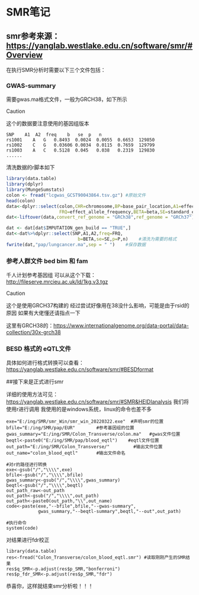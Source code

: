 # SMR笔记
## smr参考来源：https://yanglab.westlake.edu.cn/software/smr/#Overview

在执行SMR分析时需要以下三个文件包括：

### GWAS-summary 
需要gwas.ma格式文件，一般为GRCH38，如下所示
> [!CAUTION]
> 这个的数据要注意使用的基因组版本
```
SNP    A1  A2  freq    b   se  p   n
rs1001    A   G   0.8493  0.0024  0.0055  0.6653  129850
rs1002    C   G   0.03606 0.0034  0.0115  0.7659  129799
rs1003    A   C   0.5128  0.045   0.038   0.2319  129830
......
```

清洗数据的r脚本如下
``` R
library(data.table)
library(dplyr)
library(MungeSumstats)
colon <- fread("lcgwas_GCST90043864.tsv.gz") #原始文件
head(colon)
data<-dplyr::select(colon,CHR=chromosome,BP=base_pair_location,A1=effect_allele,A2=other_allele,
                    FRQ=effect_allele_frequency,BETA=beta,SE=standard_error,P=p_value,SNP=variant_id,n=N)
dat<-liftover(data,convert_ref_genome = "GRCh38",ref_genome = "GRCh37")  #修改基因组版本

dat <- dat[dat$IMPUTATION_gen_build == "TRUE",]
dat<-dat%>%dplyr::select(SNP,A1,A2,freq=FRQ,
                           b=BETA,se=SE,p=P,n)    #清洗为需要的格式
fwrite(dat,"pap/lungcancer.ma",sep = " ")    #保存数据
```

### 参考人群文件 bed bim 和 fam
千人计划参考基因组
可以从这个下载：http://fileserve.mrcieu.ac.uk/ld/1kg.v3.tgz
> [!CAUTION]
> 这个是使用GRCH37构建的  经过尝试好像用在38没什么影响，可能是由于rsid的原因 如果有大佬懂还请指点一下

这里有GRCH38的：https://www.internationalgenome.org/data-portal/data-collection/30x-grch38

### BESD 格式的 eQTL文件

具体如何进行格式转换可以查看：https://yanglab.westlake.edu.cn/software/smr/#BESDformat

##接下来是正式进行smr

详细的使用方法可见：https://yanglab.westlake.edu.cn/software/smr/#SMR&HEIDIanalysis
我们将使用r进行调用
我使用的是windows系统，linux的命令也差不多
```
exe="E:/ing/SMR/smr_Win/smr_win_20220322.exe"  #声明smr的位置
bfile="E:/ing/SMR/pap/EUR"        #参考基因组的位置
gwas_summary="E:/ing/SMR/Colon_Transverse/colon.ma"   #gwas文件位置
beqtl<-paste0("E:/ing/SMR/pap/blood_eqtl")    #eqtl文件位置
out_path="E:/ing/SMR/Colon_Transverse/"         #输出文件位置
out_name="colon_blood_eqtl"       #输出文件命名

#对r的路径进行转换
exe<-gsub("/","\\\\",exe)
bfile<-gsub("/","\\\\",bfile)
gwas_summary<-gsub("/","\\\\",gwas_summary)
beqtl<-gsub("/","\\\\",beqtl)
out_path_raw<-out_path
out_path<-gsub("/","\\\\",out_path)
out_path<-paste0(out_path,"\\",out_name)
code<-paste(exe,"--bfile",bfile,"--gwas-summary",
            gwas_summary,"--beqtl-summary",beqtl,"--out",out_path)

#执行命令
system(code)
```

对结果进行fdr校正

```
library(data.table)
res<-fread("Colon_Transverse/colon_blood_eqtl.smr") #读取刚刚产生的SMR结果
res$q_SMR<-p.adjust(res$p_SMR,"bonferroni")   
res$p_fdr_SMR<-p.adjust(res$p_SMR,"fdr")   
```
恭喜你，这样就结束smr分析啦！！！
